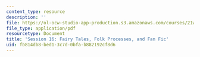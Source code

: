 ```yaml
---
content_type: resource
description: ''
file: https://ol-ocw-studio-app-production.s3.amazonaws.com/courses/21w-763j-transmedia-storytelling-modern-science-fiction-spring-2014/fb814db8bed13c7d0bfab882192cf8d6_MIT21W_763JS14_Session_16.pdf
file_type: application/pdf
resourcetype: Document
title: 'Session 16: Fairy Tales, Folk Processes, and Fan Fic'
uid: fb814db8-bed1-3c7d-0bfa-b882192cf8d6
---
```

